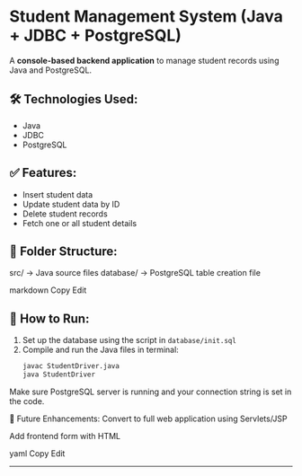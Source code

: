 # Student Management System (Java + JDBC + PostgreSQL)

A **console-based backend application** to manage student records using Java and PostgreSQL.

## 🛠️ Technologies Used:
- Java
- JDBC
- PostgreSQL

## ✅ Features:
- Insert student data
- Update student data by ID
- Delete student records
- Fetch one or all student details

## 📂 Folder Structure:
src/ → Java source files
database/ → PostgreSQL table creation file

markdown
Copy
Edit

## 🧪 How to Run:
1. Set up the database using the script in `database/init.sql`  
2. Compile and run the Java files in terminal:
   ```bash
   javac StudentDriver.java
   java StudentDriver
Make sure PostgreSQL server is running and your connection string is set in the code.

📌 Future Enhancements:
Convert to full web application using Servlets/JSP

Add frontend form with HTML

yaml
Copy
Edit

---

